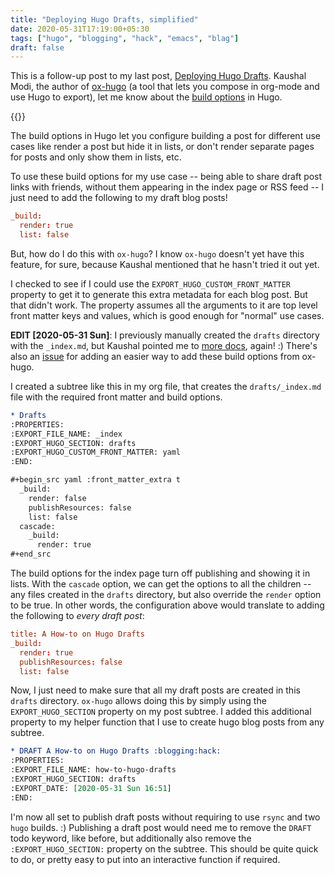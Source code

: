 ```yaml
---
title: "Deploying Hugo Drafts, simplified"
date: 2020-05-31T17:19:00+05:30
tags: ["hugo", "blogging", "hack", "emacs", "blag"]
draft: false
---
```


This is a follow-up post to my last post, [Deploying Hugo Drafts](/blog/deploying-hugo-drafts). Kaushal Modi,
the author of [ox-hugo](https://github.com/kaushalmodi/ox-hugo) (a tool that lets you compose in org-mode and use Hugo to
export), let me know about the [build options](https://gohugo.io/content-management/build-options/) in Hugo.

{{<tweet user="kaushalmodi" id="1266761525286653952">}}

The build options in Hugo let you configure building a post for different use
cases like render a post but hide it in lists, or don't render separate pages
for posts and only show them in lists, etc.

To use these build options for my use case -- being able to share draft post
links with friends, without them appearing in the index page or RSS feed -- I
just need to add the following to my draft blog posts!

```toml
_build:
  render: true
  list: false
```

But, how do I do this with `ox-hugo`? I know `ox-hugo` doesn't yet have this
feature, for sure, because Kaushal mentioned that he hasn't tried it out yet.

I checked to see if I could use the `EXPORT_HUGO_CUSTOM_FRONT_MATTER` property
to get it to generate this extra metadata for each blog post. But that didn't
work. The property assumes all the arguments to it are top level front matter
keys and values, which is good enough for "normal" use cases.

**EDIT <span class="timestamp-wrapper"><span class="timestamp">[2020-05-31 Sun]</span></span>**: I previously manually created the `drafts` directory with
the `_index.md`, but Kaushal pointed me to [more docs](https://twitter.com/kaushalmodi/status/1267066389996724229), again! :) There's also an
[issue](https://github.com/kaushalmodi/ox-hugo/issues/358) for adding an easier way to add these build options from ox-hugo.

I created a subtree like this in my org file, that creates the
`drafts/_index.md` file with the required front matter and build options.

```org
* Drafts
:PROPERTIES:
:EXPORT_FILE_NAME: _index
:EXPORT_HUGO_SECTION: drafts
:EXPORT_HUGO_CUSTOM_FRONT_MATTER: yaml
:END:

#+begin_src yaml :front_matter_extra t
  _build:
    render: false
    publishResources: false
    list: false
  cascade:
    _build:
      render: true
#+end_src
```

The build options for the index page turn off publishing and showing it in
lists. With the `cascade` option, we can get the options to all the children --
any files created in the `drafts` directory, but also override the `render`
option to be true. In other words, the configuration above would translate to
adding the following to _every draft post_:

```toml
title: A How-to on Hugo Drafts
_build:
  render: true
  publishResources: false
  list: false
```

Now, I just need to make sure that all my draft posts are created in this
`drafts` directory. `ox-hugo` allows doing this by simply using the
`EXPORT_HUGO_SECTION` property on my post subtree. I added this additional
property to my helper function that I use to create hugo blog posts from any
subtree.

```org
* DRAFT A How-to on Hugo Drafts :blogging:hack:
:PROPERTIES:
:EXPORT_FILE_NAME: how-to-hugo-drafts
:EXPORT_HUGO_SECTION: drafts
:EXPORT_DATE: [2020-05-31 Sun 16:51]
:END:
```

I'm now all set to publish draft posts without requiring to use `rsync` and two
`hugo` builds. :) Publishing a draft post would need me to remove the `DRAFT`
todo keyword, like before, but additionally also remove the
`:EXPORT_HUGO_SECTION:` property on the subtree. This should be quite quick to
do, or pretty easy to put into an interactive function if required.
